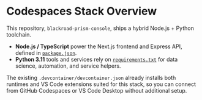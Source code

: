 # Codespaces Stack Overview

This repository, `blackroad-prism-console`, ships a hybrid Node.js + Python toolchain.

- **Node.js / TypeScript** power the Next.js frontend and Express API, defined in [`package.json`](../package.json).
- **Python 3.11** tools and services rely on [`requirements.txt`](../requirements.txt) for data science, automation, and service helpers.

The existing `.devcontainer/devcontainer.json` already installs both runtimes and VS Code extensions suited for this stack, so you can connect from GitHub Codespaces or VS Code Desktop without additional setup.
